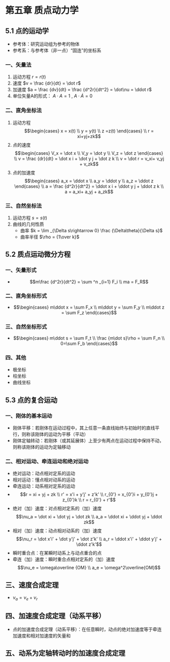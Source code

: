 # 第五章 质点动力学
## 5.1 点的运动学
- 参考体：研究运动组为参考的物体
- 参考系：与参考体（非一点）“固连”的坐标系
### 一、矢量法
1. 运动方程 $r = r(t)$ 
2. 速度 $v = \frac {dr}{dt} = \dot r$ 
3. 加速度 $a = \frac {dv}{dt} = \frac {d^2r}{dt^2} = \dot\nu = \ddot r$
4. 单位矢量A的形式： $A\cdot A =1$ , $A\cdot \dot A = 0$
### 二、直角坐标法
1. 运动方程 $$\begin{cases} x = x(t) \\ y = y(t) \\ z =z(t) \end{cases} \\ r = xi+yj+zk$$
2. 点的速度 $$\begin{cases} V_x = \dot x \\ V_y = \dot y \\ V_z = \dot z \end{cases} \\ v = \frac {dr}{dt} = \dot x i + \dot y j + \dot z k \\ v = \dot r = v_xi+ v_yj + v_zk$$
3. 点的加速度 $$\begin{cases} a_x = \ddot x \\ a_y = \ddot y \\ a_z = \ddot z \end{cases} \\ a = \frac {d^2r}{dt^2} = \ddot x i + \ddot y j + \ddot z k \\ a =  a_xi+ a_yj + a_zk$$
### 三、自然坐标法
1. 运动方程 $s = s(t)$
2. 曲线的几何性质
	- 曲率 $k = \lim _{\Delta s\rightarrow 0} \frac {\Delta\theta}{\Delta s}$
	- 曲率半径 $\rho = {1\over k}$
## 5.2 质点运动微分方程
### 一、矢量形式
-  $$m\frac {d^2r}{dt^2} = \sum ^n _{i=1} F_i \\ ma = F_R$$
### 二、直角坐标形式
-  $$\begin{cases} m\ddot x = \sum F_x \\ m\ddot y = \sum  F_y \\ m\ddot z = \sum F_z \end{cases}$$
### 三、自然坐标形式
-  $$\begin{cases} m\ddot s = \sum F_t \\ \frac {m\dot s}\rho = \sum F_n \\ 0=\sum F_b \end{cases}$$
### 四、其他
- 极坐标
- 柱坐标
- 曲线坐标
## 5.3 点的复合运动
### 一、刚体的基本运动
- 刚体平移：若刚体在运动过程中，其上任意一条直线始终与初始时的直线平行，则称该刚体的运动为平移（平动）
- 刚体定轴转动：若刚体（或其延展体）上至少有两点在运动过程中保持不动，则称该刚体的运动为定轴移动
### 二、相对运动、牵连运动和绝对运动
- 绝对运动：动点相对定系的运动
- 相对运动：懂点相对动系的运动
- 牵连运动：动系相对定系的运动
-  $$r = xi + yj + zk \\ r' = x'i + y'j' + z'k' \\ r_{0'} = x_{0'}i + y_{0'}j + z_{0'}k \\ r = r_{0'} + r'$$
- 绝对（加）速度：对点相对定系的（加）速度 $$\nu_a = \dot xi + \dot yj + \dot zk \\ a_a = \ddot xi + \ddot yj + \ddot zk$$
- 相对（加）速度：动点相对动系的（加）速度 $$\nu_r = \dot x'i' + \dot y'j' + \dot z'k' \\ a_r = \ddot x'i' + \ddot y'j' + \ddot z'k'$$
- 瞬时重合点：在某瞬时动系上与动点重合的点
- 牵连（加）速度：瞬时重合点相对定系的（加）速度 $$\nu_e = \omega\overline {OM} \\ a_e = \omega^2\overline{OM}$$
## 三、速度合成定理
-  $\nu_a = \nu_e + \nu_r$
## 四、加速度合成定理（动系平移）
- 点的加速度合成定理（动系平移）：在任意瞬时，动点的绝对加速度等于牵连加速度和相对加速度的矢量和
## 五、动系为定轴转动时的加速度合成定理

